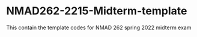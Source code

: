 # NMAD262-2215-Midterm-template
This contain the template codes for NMAD 262 spring 2022 midterm exam
